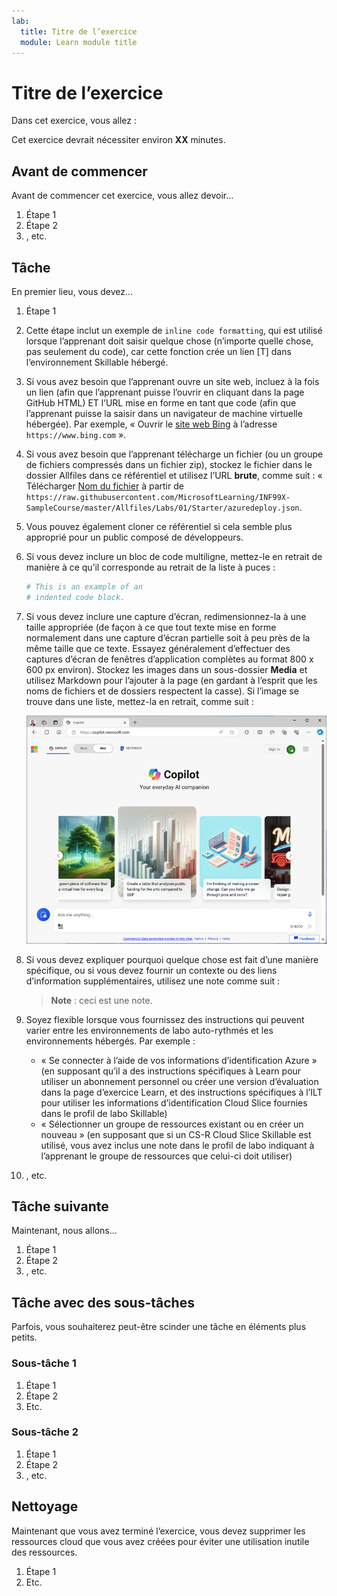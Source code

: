 ```yaml
---
lab:
  title: Titre de l’exercice
  module: Learn module title
---
```

<!--
Edit the metadata above to manage the list of exercises in the home page of the GitHub site that gets generated.
You can delete the module and edit index.md in the root of the repo to customize the display so that only the exercises are listed
To enable GitHub page publishing, edit the Page settings for the repo and publish from the main branch
-->

# Titre de l’exercice <!-- match title in metadata above (and Learn Exercise unit and ILT slide)-->

Dans cet exercice, vous allez : <!-- provide a description of what they'll do and why it;s important -->

Cet exercice devrait nécessiter environ **XX** minutes. <!-- update with estimated duration -->

## Avant de commencer

<!--
Add steps to get the learner to the starting point" for the exercise.
This might be cloning the repo and running a script or performing some manual steps.
Only include this section if its necessary to do some pre-exercise setup AND the same setup steps are required for self-paced (on Learn) and managed (in hosted ILT lab profiles) scenarios. Otherwise delete this section.
If self-paced /ILT-specific setup steps are required, include them in the Learn "Exercise" unit from where they open this exercise and in the Skillable lab profile instructions before this markdown file is imported.
 -->

Avant de commencer cet exercice, vous allez devoir...

1. Étape 1
1. Étape 2
1. , etc.

## Tâche <!-- Change to an appropriate task title with an imperative verb phrase (e.g. "Do something") -->

En premier lieu, vous devez...

1. Étape 1
1. Cette étape inclut un exemple de `inline code formatting`, qui est utilisé lorsque l’apprenant doit saisir quelque chose (n’importe quelle chose, pas seulement du code), car cette fonction crée un lien [T] dans l’environnement Skillable hébergé.
1. Si vous avez besoin que l’apprenant ouvre un site web, incluez à la fois un lien (afin que l’apprenant puisse l’ouvrir en cliquant dans la page GitHub HTML) ET l’URL mise en forme en tant que code (afin que l’apprenant puisse la saisir dans un navigateur de machine virtuelle hébergée). Par exemple, « Ouvrir le [site web Bing](https://www.bing.com) à l’adresse `https://www.bing.com` ».
1. Si vous avez besoin que l’apprenant télécharge un fichier (ou un groupe de fichiers compressés dans un fichier zip), stockez le fichier dans le dossier Allfiles dans ce référentiel et utilisez l’URL **brute**, comme suit : « Télécharger [Nom du fichier](https://raw.githubusercontent.com/MicrosoftLearning/INF99X-SampleCourse/master/Allfiles/Labs/01/Starter/azuredeploy.json) à partir de `https://raw.githubusercontent.com/MicrosoftLearning/INF99X-SampleCourse/master/Allfiles/Labs/01/Starter/azuredeploy.json`.
1. Vous pouvez également cloner ce référentiel si cela semble plus approprié pour un public composé de développeurs.
1. Si vous devez inclure un bloc de code multiligne, mettez-le en retrait de manière à ce qu’il corresponde au retrait de la liste à puces :

    ```python
    # This is an example of an
    # indented code block.
    ```

1. Si vous devez inclure une capture d’écran, redimensionnez-la à une taille appropriée (de façon à ce que tout texte mise en forme normalement dans une capture d’écran partielle soit à peu près de la même taille que ce texte. Essayez généralement d’effectuer des captures d’écran de fenêtres d’application complètes au format 800 x 600 px environ). Stockez les images dans un sous-dossier **Media** et utilisez Markdown pour l’ajouter à la page (en gardant à l’esprit que les noms de fichiers et de dossiers respectent la casse). Si l’image se trouve dans une liste, mettez-la en retrait, comme suit :

    ![Capture d’écran d’une application.](./Media/edge-copilot.png) 

1. Si vous devez expliquer pourquoi quelque chose est fait d’une manière spécifique, ou si vous devez fournir un contexte ou des liens d’information supplémentaires, utilisez une note comme suit :

    > **Note** : ceci est une note.

1. Soyez flexible lorsque vous fournissez des instructions qui peuvent varier entre les environnements de labo auto-rythmés et les environnements hébergés. Par exemple :
    - « Se connecter à l’aide de vos informations d’identification Azure » (en supposant qu’il a des instructions spécifiques à Learn pour utiliser un abonnement personnel ou créer une version d’évaluation dans la page d’exercice Learn, et des instructions spécifiques à l’ILT pour utiliser les informations d’identification Cloud Slice fournies dans le profil de labo Skillable)
    - « Sélectionner un groupe de ressources existant ou en créer un nouveau » (en supposant que si un CS-R Cloud Slice Skillable est utilisé, vous avez inclus une note dans le profil de labo indiquant à l’apprenant le groupe de ressources que celui-ci doit utiliser)
    <!-- The key point is that this markdown file should be environment-agnostic - you need to provide explicit details of things that can vary OUTSIDE of this file (in the Learn exercise page or the Skillable lab profile instructions) -->
1. , etc.

## Tâche suivante

Maintenant, nous allons...

1. Étape 1
1. Étape 2
1. , etc.

## Tâche avec des sous-tâches

Parfois, vous souhaiterez peut-être scinder une tâche en éléments plus petits.

### Sous-tâche 1

1. Étape 1
1. Étape 2
1. Etc.

### Sous-tâche 2

1. Étape 1
1. Étape 2
1. , etc.

## Nettoyage

<!-- Good practice - especially as self-paced learners will be using their own subscriptions -->
<!-- Delete this section if it is not needed -->

Maintenant que vous avez terminé l’exercice, vous devez supprimer les ressources cloud que vous avez créées pour éviter une utilisation inutile des ressources.

1. Étape 1
2. Etc.
